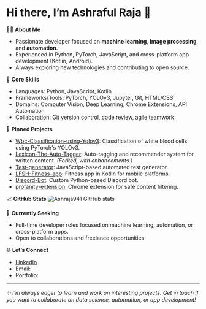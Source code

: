 # Hi there, I’m Ashraful Raja 👋

👨‍💻 **About Me**
- Passionate developer focused on **machine learning**, **image processing**, and **automation**.
- Experienced in Python, PyTorch, JavaScript, and cross-platform app development (Kotlin, Android).
- Always exploring new technologies and contributing to open source.

🌟 **Core Skills**
- Languages: Python, JavaScript, Kotlin
- Frameworks/Tools: PyTorch, YOLOv3, Jupyter, Git, HTML/CSS
- Domains: Computer Vision, Deep Learning, Chrome Extensions, API Automation
- Collaboration: Git version control, code review, agile teamwork

📌 **Pinned Projects**
<!-- Highlight your top works. Replace with your featured repo links. -->
- [Wbc-Classification-using-Yolov3](https://github.com/ashraja941/Wbc-Classification-using-Yolov3): Classification of white blood cells using PyTorch's YOLOv3.
- [Lexicon-The-Auto-Tagger](https://github.com/ashraja941/Lexicon-The-Auto-Tagger): Auto-tagging and recommender system for written content. *(Forked, with enhancements.)*
- [Test-generator](https://github.com/ashraja941/Test-generator): JavaScript-based automated test generator.
- [LFSH-Fitness-app](https://github.com/ashraja941/LFSH-Fitness-app): Fitness app in Kotlin for mobile platforms.
- [Discord-Bot](https://github.com/ashraja941/Discord-Bot): Custom Python-based Discord bot.
- [profanity-extension](https://github.com/ashraja941/profanity-extension): Chrome extension for safe content filtering.

📈 **GitHub Stats**
![Ashraja941 GitHub stats](https://github-readme-stats.vercel.app/api?username=ashraja941&show_icons=true&theme=radical)
<!-- Add other stat services if desired -->

💼 **Currently Seeking**
- Full-time developer roles focused on machine learning, automation, or cross-platform apps.
- Open to collaborations and freelance opportunities.

🌐 **Let’s Connect**
- [LinkedIn](#) <!-- Replace # with your actual LinkedIn -->
- Email: <!-- Insert your contact email -->
- Portfolio: <!-- Optional: Add portfolio if available -->

---

_✨ I’m always eager to learn and work on interesting projects. Get in touch if you want to collaborate on data science, automation, or app development!_

